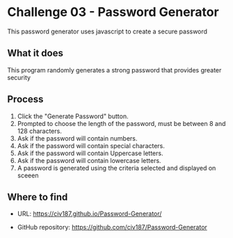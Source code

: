 # Challenge 03 - Password Generator
This password generator uses javascript to create a secure password


## What it does
This program randomly generates a strong password that provides greater security


## Process
1. Click the "Generate Password" button.
2. Prompted to choose the length of the password, must be between 8 and 128 characters.
3. Ask if the password will contain numbers.
4. Ask if the password will contain special characters.
5. Ask if the password will contain Uppercase letters.
6. Ask if the password will contain lowercase letters.
7. A password is generated using the criteria selected and displayed on sceeen



## Where to find

* URL: https://civ187.github.io/Password-Generator/

* GitHub repository: https://github.com/civ187/Password-Generator
